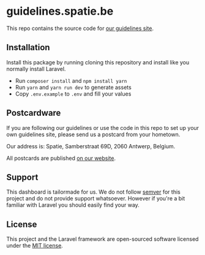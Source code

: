 # guidelines.spatie.be

This repo contains the source code for [our guidelines site](https://guidelines.spatie.be).

## Installation

Install this package by running cloning this repository and install like you normally install Laravel.

- Run `composer install` and `npm install yarn`
- Run `yarn` and `yarn run dev` to generate assets
- Copy `.env.example` to `.env` and fill your values

## Postcardware

If you are following our guidelines or use the code in this repo to set up your own guidelines site, please send us a postcard from your hometown.

Our address is: Spatie, Samberstraat 69D, 2060 Antwerp, Belgium.

All postcards are published [on our website](https://spatie.be/en/opensource/postcards).

## Support
This dashboard is tailormade for us. We do not follow [semver](http://semver.org) for this project and do not provide support whatsoever. However if you're a bit familiar with Laravel you should easily find your way.

## License

This project and the Laravel framework are open-sourced software licensed under the [MIT license](http://opensource.org/licenses/MIT).
